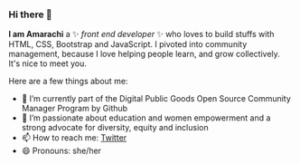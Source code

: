 ### Hi there 👋

**I am Amarachi** a ✨ _front end developer_ ✨ who loves to build stuffs with HTML, CSS, Bootstrap and JavaScript. I pivoted into community management, because I love helping people learn, and grow collectively. It's nice to meet you.

Here are a few things about me:
- 🌱 I’m currently part of the Digital Public Goods Open Source Community Manager Program by Github
- 👯 I’m passionate about education and women empowerment and a strong advocate for diversity, equity and inclusion
- 📫 How to reach me: [Twitter](https://twitter.com/amxrachijohnson)
- 😄 Pronouns: she/her
